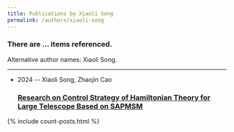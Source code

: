 ```yaml
---
title: Publications by Xiaoli Song
permalink: /authors/xiaoli-song
---
```


<h3 id="number-posts">There are ... items referenced.</h3>
<p id='info-authors'>Alternative author names: Xiaoli Song.</p>
<hr />
<ul class="post-list">
<li><span class='post-meta'>2024 -- Xiaoli Song, Zhaojin Cao</span><h3><a class='post-link' href="{{ site.baseurl }}/research-on-control-strategy-of-hamiltonian-theory-for-large-telescope-based-on-sapmsm">Research on Control Strategy of Hamiltonian Theory for Large Telescope Based on SAPMSM</a></h3></li>

</ul>
{% include count-posts.html %}
